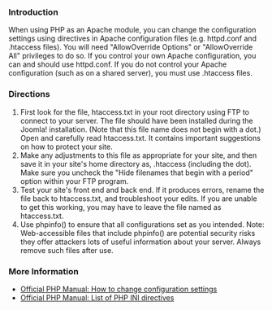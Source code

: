 <!-- Filename: How_do_you_convert_an_htaccess.txt_file_into_a_.htaccess_file%3F / Display title: How do you convert an htaccess.txt file into a .htaccess file? -->

### Introduction

When using PHP as an Apache module, you can change the configuration
settings using directives in Apache configuration files (e.g. httpd.conf
and .htaccess files). You will need "AllowOverride Options" or
"AllowOverride All" privileges to do so. If you control your own Apache
configuration, you can and should use httpd.conf. If you do not control
your Apache configuration (such as on a shared server), you must use
.htaccess files.

### Directions

1.  First look for the file, htaccess.txt in your root directory using
    FTP to connect to your server. The file should have been installed
    during the Joomla! installation. (Note that this file name does not
    begin with a dot.) Open and carefully read htaccess.txt. It contains
    important suggestions on how to protect your site.
2.  Make any adjustments to this file as appropriate for your site, and
    then save it in your site's home directory as, .htaccess (including
    the dot). Make sure you uncheck the "Hide filenames that begin with
    a period" option within your FTP program.
3.  Test your site's front end and back end. If it produces errors,
    rename the file back to htaccess.txt, and troubleshoot your edits.
    If you are unable to get this working, you may have to leave the
    file named as htaccess.txt.
4.  Use phpinfo() to ensure that all configurations set as you intended.
    Note: Web-accessible files that include phpinfo() are potential
    security risks they offer attackers lots of useful information about
    your server. Always remove such files after use.

### More Information

- <a href="http://us2.php.net/configuration.changes" class="external text"
  target="_blank" rel="nofollow noreferrer noopener">Official PHP Manual:
  How to change configuration settings</a>
- <a href="http://us2.php.net/manual/en/ini.php#ini.list"
  class="external text" target="_blank"
  rel="nofollow noreferrer noopener">Official PHP Manual: List of PHP INI
  directives</a>
